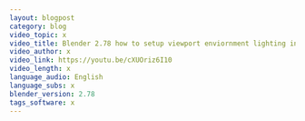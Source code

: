 ```yaml
---
layout: blogpost
category: blog
video_topic: x
video_title: Blender 2.78 how to setup viewport enviornment lighting in GLSL Viewport(no sound)
video_author: x
video_link: https://youtu.be/cXUOriz6I10
video_length: x
language_audio: English
language_subs: x
blender_version: 2.78
tags_software: x
---
```

